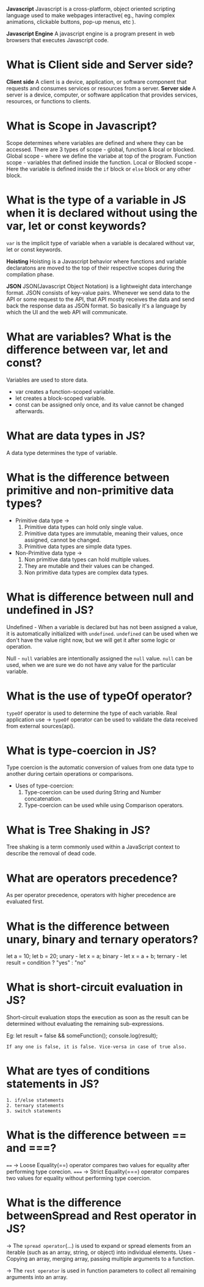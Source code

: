**Javascript** 
Javascript is a cross-platform, object oriented scripting language used to make webpages interactive( eg., having complex animations, clickable buttons,  pop-up menus, etc ).

**Javascript Engine**
A javascript engine is a program present in web browsers that executes Javascript code.

# What is Client side and Server side?
**Client side**
A client is a device, application, or software component that requests and consumes services or resources from a server.
**Server side**
A server is a device, computer, or software application that provides services, resources, or functions to clients.

# What is Scope in Javascript?
Scope determines where variables are defined and where they can be accessed.
There are 3 types of scope - global, function & local or blocked.
Global scope - where we define the variabe at top of the program.
Function scope - variables that defined inside the function.
Local or Blocked scope - Here the variable is defined inside the `if` block or `else` block or any other block.

# What is the type of a variable in JS when it is declared without using the var, let or const keywords?
`var` is the implicit type of variable when a variable is decalared without var, let or const keywords.

**Hoisting**
Hoisting is a Javascript behavior where functions and variable declaratons are moved to the top of their respective scopes during the compilation phase.

**JSON**
JSON(Javascript Object Notation) is a lightweight data interchange format. JSON consists of key-value pairs.
Whenever we send data to the API or some request to the API, that API mostly receives the data and send back the response data as JSON format. So basically it's a language by which the UI and the web API will communicate.

# What are variables? What is the difference between var, let and const?
Variables are used to store data.
- var creates a function-scoped variable.
- let creates a block-scoped variable.
- const can be assigned only once, and its value cannot be changed afterwards.

# What are data types in JS?
A data type determines the type of variable.

# What is the difference between primitive and non-primitive data types?
- Primitive data type ->
    1. Primitive data types can hold only single value.
    2. Primitive data types are immutable, meaning their values, once assigned, cannot be changed.
    3. Primitive data types are simple data types.
- Non-Primitive data type ->
    1. Non primitive data types can hold multiple values.
    2. They are mutable and their values can be changed.
    3. Non primitive data types are complex data types.

# What is difference between null and undefined in JS?
Undefined - When a variable is declared but has not been assigned a value, it is automatically initialized with `undefined`. `undefined` can be used when we don't have the value right now, but we will get it after some logic or operation.

Null - `null` variables are intentionally assigned the `null` value. `null` can be used, when we are sure we do not have any value for the particular variable.

# What is the use of typeOf operator?
`typeOf` operator is used to determine the type of each variable.
Real application use -> `typeOf` operator can be used to validate the data received from external sources(api).

# What is type-coercion in JS?
Type coercion is the automatic conversion of values from one data type to another during certain operations or comparisons.
- Uses of type-coercion:
    1. Type-coercion can be used during String and Number concatenation.
    2. Type-coercion can be used while using Comparison operators.

# What is Tree Shaking in JS?
Tree shaking is a term commonly used within a JavaScript context to describe the removal of dead code.

# What are operators precedence?
As per operator precedence, operators with higher precedence are evaluated first.

# What is the difference between unary, binary and ternary operators?
let a = 10;
let b = 20;
unary - let x = a;
binary - let x = a + b;
ternary - let result = condition ? "yes" : "no"

# What is short-circuit evaluation in JS?
Short-circuit evaluation stops the execution as soon as the result can be determined without evaluating the remaining sub-expressions.

Eg: let result = false && someFunction();
    console.log(result);

    If any one is false, it is false. Vice-versa in case of true also.

# What are tyes of conditions statements in JS?
    1. if/else statements
    2. ternary statements
    3. switch statements

# What is the difference between == and ===?
`==` ->  Loose Equality(==) operator compares two values for equality after performing type corecion. 
`===` -> Strict Equality(===) operator compares two values for equality without performing type coercion.  

# What is the difference betweenSpread and Rest operator in JS?
-> The `spread operator`(...) is used to expand or spread elements from an iterable (such as an array, string, or object) into individual elements.
Uses - Copying an array, merging array, passing multiple arguments to a function.

-> The `rest operator` is used in function parameters to collect all remaining arguments into an array.

